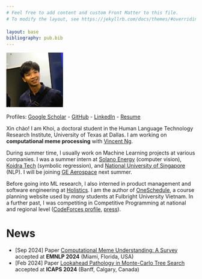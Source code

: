 ```yaml
---
# Feel free to add content and custom Front Matter to this file.
# To modify the layout, see https://jekyllrb.com/docs/themes/#overriding-theme-defaults

layout: base
bibliography: pub.bib
---
```


<img src='assets/ava-shirt.JPG' width="30%">

Profiles: [Google Scholar](https://scholar.google.com/citations?user=-oyrpkoAAAAJ&hl=en) - [GitHub](https://github.com/npnkhoi) - [LinkedIn](https://www.linkedin.com/in/npnkhoi/) - [Resume](assets/Khoi%20Nguyen%20-%20Resume.pdf)

Xin chào! I am Khoi, a doctoral student in the Human Language Technology Research Institute, University of Texas at Dallas. I am working on **computational meme processing** with [Vincent Ng](https://www.hlt.utdallas.edu/~vince/). 

<!--In the past, I worked with [Raghuram Ramanujan](https://www.davidson.edu/people/raghu-ramanujan) on Monte Carlo Tree Search.-->
During summer time, I usually work on Machine Learning projects at various companies. I was a summer intern at [Solano Energy](https://solano.energy/) (computer vision), [Koidra Tech](https://www.koidra.ai/) (symbolic regression),  and [National University of Singapore](https://ims.nus.edu.sg/events/rips2022/) (NLP). I will be joining [GE Aerospace](https://www.geaerospace.com/) next summer.

Before going into ML research, I also interned in product management and software engineering at [Holistics](https://www.holistics.io/). I am the author of [OneSchedule](https://npnkhoi.github.io/oneschedule/), a course planning website used by *many* students at Fulbright University Vietnam.
In a further past, I was competiting in Competitive Programming at national and regional level ([CodeForces profile](https://codeforces.com/profile/pazabol), [press](https://fulbright.edu.vn/fulbright-students-win-bronze-medal-at-icpc-asia-can-tho-regional-contest/)).

# News
- [Sep 2024] Paper [Computational Meme Understanding: A Survey](https://aclanthology.org/2024.emnlp-main.1184/) accepted at **EMNLP 2024** (Miami, Florida, USA)
- [Feb 2024] Paper [Lookahead Pathology in Monte-Carlo Tree Search](https://ojs.aaai.org/index.php/ICAPS/article/view/31501) accepted at **ICAPS 2024** (Banff, Calgary, Canada)
<!-- - [Aug 2023] I have arrived in Dallas, Texas for graduate study. -->
<!-- - [Mar 2023] Our paper, [A Framework to Develop Automatic Speech Recognition for Low Resource Languages](https://dl.acm.org/doi/10.1145/3545947.3573271), won the Third Prize of the ACM Student Research Competition at SIGCSE TS 2023! -->

<!-- # Selected Publications
- **Khoi P. N. Nguyen**, Vincent Ng. 'Computational Meme Understanding: A Survey', EMNLP 2024 (to appear).
- Jeongsik Park, **Khoi P. N. Nguyen**, Terrence Li, Suyesh Shrestha, Megan Kim Vu, Jerry Yining Wang, and Vincent Ng. MemeIntent: Benchmarking Intent Description Generation for Memes. SIGDIAL 2024. 
- **K. P. N. Nguyen** and R. Ramanujan, ‘Lookahead Pathology in Monte-Carlo Tree Search’, **ICAPS 2024**. -->
<!-- - N. Alemu, C. Hua, P. H. Le, **K. P. N. Nguyen**, M. Ali, and N. Veilleux, ‘A Framework to Develop Automatic Speech Recognition for Low Resource Languages’, **SIGCSE 2023 (Student Research Competition)**. -->

<!-- - Other press: [[1]](https://fulbright.edu.vn/fulbright-grants-first-awards-for-series-of-community-minded-projects/), [[2]](https://baokhanhhoa.vn/xa-hoi/giao-duc/201505/rieng-uoc-mo-chung-dam-me-2387073/) -->
